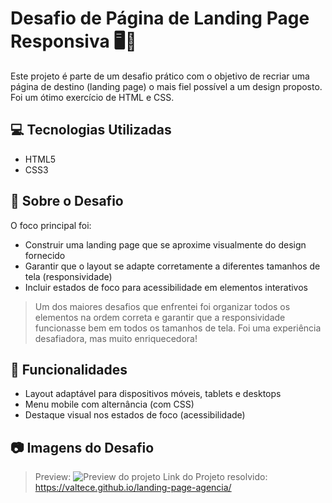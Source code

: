 # Desafio de Página de Landing Page Responsiva 🖥️📱

Este projeto é parte de um desafio prático com o objetivo de recriar uma página de destino (landing page) o mais fiel possível a um design proposto. Foi um ótimo exercício de HTML e CSS.

## 💻 Tecnologias Utilizadas

- HTML5
- CSS3

## 🚀 Sobre o Desafio

O foco principal foi:

- Construir uma landing page que se aproxime visualmente do design fornecido
- Garantir que o layout se adapte corretamente a diferentes tamanhos de tela (responsividade)
- Incluir estados de foco para acessibilidade em elementos interativos

> Um dos maiores desafios que enfrentei foi organizar todos os elementos na ordem correta e garantir que a responsividade funcionasse bem em todos os tamanhos de tela. Foi uma experiência desafiadora, mas muito enriquecedora!

## 🧪 Funcionalidades

- Layout adaptável para dispositivos móveis, tablets e desktops
- Menu mobile com alternância (com CSS)
- Destaque visual nos estados de foco (acessibilidade)

## 📷 Imagens do Desafio

> Preview: ![Preview do projeto](./image/preview/preview.jpg)
> Link do Projeto resolvido: https://valtece.github.io/landing-page-agencia/




